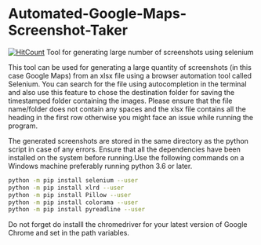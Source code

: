 # Automated-Google-Maps-Screenshot-Taker

[![HitCount](http://hits.dwyl.io/argoopjmc/Automated-Google-Maps-Screenshot-Taker.svg)](http://hits.dwyl.io/argoopjmc/Automated-Google-Maps-Screenshot-Taker)
Tool for generating large number of screenshots using selenium

This tool can be used for generating a large quantity of screenshots (in this case Google Maps) from an xlsx file using a browser automation tool called Selenium. You can search for the file using autocompletion in the terminal and also use this feature to chose the destination folder for saving the timestamped folder containing the images. Please ensure that the file name/folder does not contain any spaces and the xlsx file contains all the heading in the first row otherwise you might face an issue while running the program.

The generated screenshots are stored in the same directory as the python script in case of any errors. Ensure that all the dependencies have been installed on the system before running.Use the following commands on a Windows machine preferably running python 3.6 or later.

```sh
python -m pip install selenium --user
python -m pip install xlrd --user
python -m pip install Pillow --user
python -m pip install colorama --user
python -m pip install pyreadline --user
```
Do not forget do installl the chromedriver for your latest version of Google Chrome and set in the path variables.

